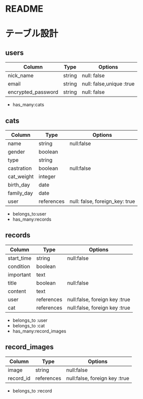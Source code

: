 # README

# テーブル設計


## users

| Column             | Type   | Options                  |
| ------------------ | ------ | ------------------------ |
| nick_name          | string | null: false              |
| email              | string | null: false,unique :true |
| encrypted_password | string | null: false              |

- has_many:cats


## cats

| Column        | Type       | Options                        |
| ------------- | ---------- | ------------------------------ |
| name          | string     | null:false                     |
| gender        | boolean    |                                |
| type          | string      |                               |
| castration    | boolean    | null:false                     |
| cat_weight    | integer    |                                |
| birth_day     | date       |                                |
| family_day    | date       |                                |
| user          | references | null: false, foreign_key: true |

- belongs_to:user
- has_many:records


## records

| Column      | Type       | Options                        |
| ------------| ---------- | ------------------------------ |
| start_time  | string     | null:false                     |
| condition   | boolean    |                                |
| important   | text       |                                |
| title       | boolean    | null:false                     |
| content     | text       |                                |
| user        | references | null:false, foreign key :true   |
| cat         | references | null:false, foreign key :true   |

- belongs_to :user
- belongs_to :cat
- has_many:record_images


## record_images

| Column      | Type       | Options                         |
| ------------| ---------- | ----------------------------    |
|image        | string     | null:false                      |
|record_id    | references | null:false, foreign key :true   |

- belongs_to :record


